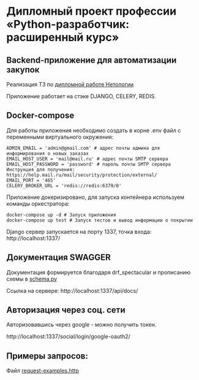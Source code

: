 # Дипломный проект профессии «Python-разработчик: расширенный курс»

## Backend-приложение для автоматизации закупок

Реализация ТЗ по [дипломной работе Нетологии](https://github.com/netology-code/python-final-diplom)

Приложение работает на стэке DJANGO, CELERY, REDIS.

## Docker-compose
Для работы приложения необходимо создать в корне .env файл с переменными виртуального окружения:

```
ADMIN_EMAIL = 'admin@gmail.com' # адрес почты админа для информирования о новых заказах
EMAIL_HOST_USER = 'mail@mail.ru' # адрес почты SMTP сервера
EMAIL_HOST_PASSWORD = 'password' # пароль почты SMTP сервера Инструкция для получения: https://help.mail.ru/mail/security/protection/external/
EMAIL_PORT = '465'
CELERY_BROKER_URL = 'redis://redis:6379/0'
```

Приложение докеризировано, для запуска контейнера используем команды оркестратора:

```
docker-compose up -d # Запуск приложения
docker-compose up test # Запуск тестов и вывод информации о покрытии
```

Django сервер запускается на порту 1337, точка входа:
http://localhost:1337/

## Документация SWAGGER
Документация формируется благодаря drf_spectacular и прописанию схемы в [schema.py](orders/backend/schema.py)

Ссылка на сервере:
http://localhost:1337/api/docs/


## Авторизация через соц. сети
Авторизовавшись через google - можно получить токен.

http://localhost:1337/social/login/google-oauth2/

## Примеры запросов:
Файл [request-examples.http](./request-examples.http)
